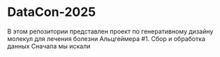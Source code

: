 # DataCon-2025
В этом репозитории представлен проект по генеративному дизайну молекул для лечения болезни Альцгеймера
#1. Сбор и обработка данных
   Сначала мы искали 
   
